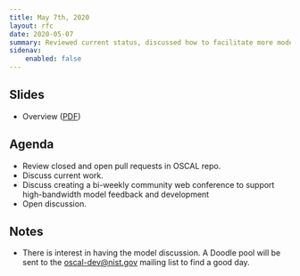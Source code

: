 ```yaml
---
title: May 7th, 2020
layout: rfc
date: 2020-05-07
summary: Reviewed current status, discussed how to facilitate more model community feedback, and held open discussion.
sidenav:
    enabled: false
---
```


## Slides

- Overview ([PDF](../slides-2020-05-07.pdf))

## Agenda

- Review closed and open pull requests in OSCAL repo.
- Discuss current work.
- Discuss creating a bi-weekly community web conference to support high-bandwidth model feedback and development
- Open discussion.

## Notes

- There is interest in having the model discussion. A Doodle pool will be sent to the oscal-dev@nist.gov mailing list to find a good day.
